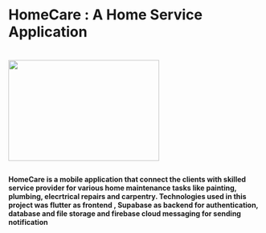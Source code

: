 <h1> HomeCare : A Home Service Application<h1>
   <img src="[https://images.app.goo.gl/MJUG4K5eeNRDWVaF9](https://images-platform.99static.com//BRB0no_gfV-KFPWnV7Su5Jqr5yQ=/0x0:2040x2040/fit-in/500x500/99designs-contests-attachments/96/96946/attachment_96946058)" width="300" height="200">
<p><h4>HomeCare is a mobile application that connect the clients with skilled service provider for various home maintenance tasks like painting, plumbing, elecrtrical repairs and carpentry. Technologies used in this project was flutter as frontend , Supabase as backend for authentication, database and file storage and firebase cloud messaging for sending notification <h4><p>
